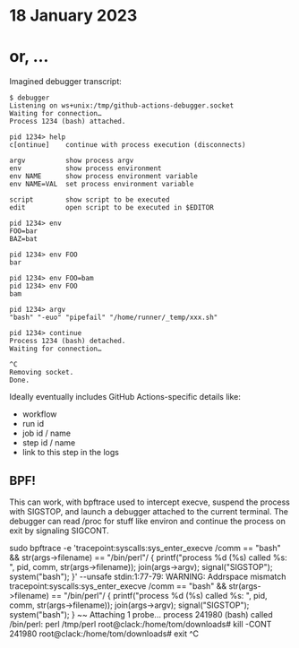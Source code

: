 # 18 January 2023
# or, …

Imagined debugger transcript:

    $ debugger
    Listening on ws+unix:/tmp/github-actions-debugger.socket
    Waiting for connection…
    Process 1234 (bash) attached.

    pid 1234> help
    c[ontinue]    continue with process execution (disconnects)

    argv          show process argv
    env           show process environment
    env NAME      show process environment variable
    env NAME=VAL  set process environment variable

    script        show script to be executed
    edit          open script to be executed in $EDITOR

    pid 1234> env
    FOO=bar
    BAZ=bat

    pid 1234> env FOO
    bar

    pid 1234> env FOO=bam
    pid 1234> env FOO
    bam

    pid 1234> argv
    "bash" "-euo" "pipefail" "/home/runner/_temp/xxx.sh"

    pid 1234> continue
    Process 1234 (bash) detached.
    Waiting for connection…

    ^C
    Removing socket.
    Done.

Ideally eventually includes GitHub Actions-specific details like:

  - workflow
  - run id
  - job id / name
  - step id / name
  - link to this step in the logs


## BPF!

This can work, with bpftrace used to intercept execve, suspend the process with
SIGSTOP, and launch a debugger attached to the current terminal.  The debugger
can read /proc for stuff like environ and continue the process on exit by
signaling SIGCONT.

  sudo bpftrace -e 'tracepoint:syscalls:sys_enter_execve /comm == "bash" && str(args->filename) == "/bin/perl"/ { printf("process %d (%s) called %s: ", pid, comm, str(args->filename)); join(args->argv); signal("SIGSTOP"); system("bash"); }' --unsafe
  stdin:1:77-79: WARNING: Addrspace mismatch
  tracepoint:syscalls:sys_enter_execve /comm == "bash" && str(args->filename) == "/bin/perl"/ { printf("process %d (%s) called %s: ", pid, comm, str(args->filename)); join(args->argv); signal("SIGSTOP"); system("bash"); }
                                                                              ~~
  Attaching 1 probe...
  process 241980 (bash) called /bin/perl: perl /tmp/perl
  root@clack:/home/tom/downloads# kill -CONT 241980
  root@clack:/home/tom/downloads# exit
  ^C
